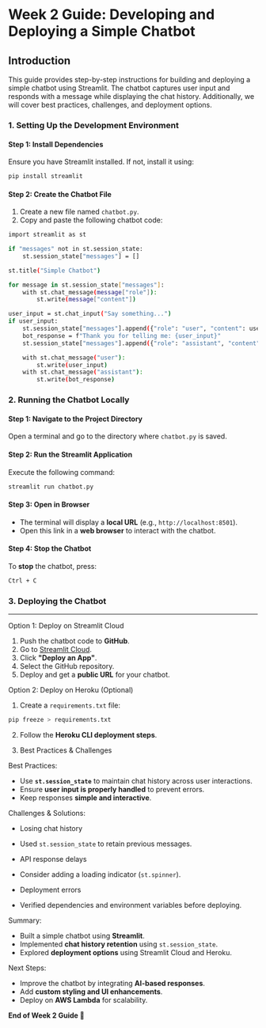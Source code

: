 # Week 2 Guide: Developing and Deploying a Simple Chatbot

## Introduction

This guide provides step-by-step instructions for building and deploying a simple chatbot using Streamlit. The chatbot captures user input and responds with a message while displaying the chat history. Additionally, we will cover best practices, challenges, and deployment options.

### 1. Setting Up the Development Environment

#### Step 1: Install Dependencies

Ensure you have Streamlit installed. If not, install it using:

```bash
pip install streamlit
```

#### Step 2: Create the Chatbot File

1. Create a new file named `chatbot.py`.
2. Copy and paste the following chatbot code:
```bash
import streamlit as st

if "messages" not in st.session_state:
    st.session_state["messages"] = []

st.title("Simple Chatbot")

for message in st.session_state["messages"]:
    with st.chat_message(message["role"]):
        st.write(message["content"])

user_input = st.chat_input("Say something...")
if user_input:
    st.session_state["messages"].append({"role": "user", "content": user_input})
    bot_response = f"Thank you for telling me: {user_input}"
    st.session_state["messages"].append({"role": "assistant", "content": bot_response})

    with st.chat_message("user"):
        st.write(user_input)
    with st.chat_message("assistant"):
        st.write(bot_response)
```
### 2. Running the Chatbot Locally

#### Step 1: Navigate to the Project Directory

Open a terminal and go to the directory where `chatbot.py` is saved.

#### Step 2: Run the Streamlit Application

Execute the following command:

```bash
streamlit run chatbot.py
```

#### Step 3: Open in Browser

- The terminal will display a **local URL** (e.g., `http://localhost:8501`).
- Open this link in a **web browser** to interact with the chatbot.

#### Step 4: Stop the Chatbot

To **stop** the chatbot, press:

```bash
Ctrl + C
```

### 3. Deploying the Chatbot
---------------------------

Option 1: Deploy on Streamlit Cloud

1. Push the chatbot code to **GitHub**.
2. Go to [Streamlit Cloud](https://share.streamlit.io/).
3. Click **"Deploy an App"**.
4. Select the GitHub repository.
5. Deploy and get a **public URL** for your chatbot.

Option 2: Deploy on Heroku (Optional)

1. Create a `requirements.txt` file:

```bash
pip freeze > requirements.txt
```

2. Follow the **Heroku CLI deployment steps**.

4. Best Practices & Challenges

Best Practices:

- Use **`st.session_state`** to maintain chat history across user interactions.
- Ensure **user input is properly handled** to prevent errors.
- Keep responses **simple and interactive**.

Challenges & Solutions:

- Losing chat history

- Used `st.session_state` to retain previous messages.

- API response delays

- Consider adding a loading indicator (`st.spinner`).

- Deployment errors

- Verified dependencies and environment variables before deploying.

 
Summary:

- Built a simple chatbot using **Streamlit**.
- Implemented **chat history retention** using `st.session_state`.
- Explored **deployment options** using Streamlit Cloud and Heroku.

Next Steps:

- Improve the chatbot by integrating **AI-based responses**.
- Add **custom styling and UI enhancements**.
- Deploy on **AWS Lambda** for scalability.


**End of Week 2 Guide 🚀**
